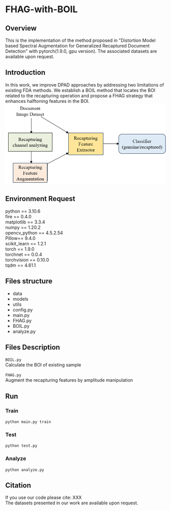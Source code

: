 # FHAG-with-BOIL

## Overview

This is the implementation of the method proposed in "Distortion Model based Spectral Augmentation for Generalized Recaptured Document Detection" with pytorch(1.9.0, gpu version). The associated datasets are available upon request.

## Introduction

In this work, we improve DPAD approaches by addressing two limitations of existing FDA methods. We establish a BOIL method that locates the BOI related to the recapturing operation and propose a FHAG strategy that enhances halftoning features in the BOI.  
![Image text](https://github.com/chenlewis/FHAG-with-BOIL/blob/main/figures/2.png)

## Environment Request

python == 3.10.6  
fire == 0.4.0  
matplotlib == 3.3.4  
numpy == 1.20.2  
opencv_python == 4.5.2.54  
Pillow== 9.4.0  
scikit_learn == 1.2.1  
torch == 1.9.0  
torchnet == 0.0.4  
torchvision == 0.10.0  
tqdm == 4.61.1  

## Files structure

* data
* models
* utils
* config.py
* main.py
* FHAG.py
* BOIL.py
* analyze.py

## Files Description

```BOIL.py```  
Calculate the BOI of existing sample

```FHAG.py```  
Augment the recapturing features by amplitude manipulation

## Run

### Train

```terminal
python main.py train 
```

### Test

```terminal
python test.py 
```

### Analyze

```terminal
python analyze.py
```

## Citation

If you use our code please cite: XXX  
The datasets presented in our work are available upon request.
